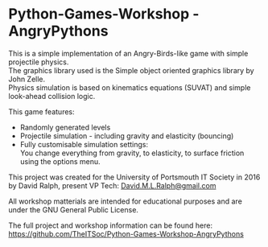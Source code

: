 # Python-Games-Workshop - AngryPythons

This is a simple implementation of an Angry-Birds-like game with simple projectile physics. <br>
The graphics library used is the Simple object oriented graphics library by John Zelle. <br>
Physics simulation is based on kinematics equations (SUVAT) and simple look-ahead collision logic. <br>

This game features:
- Randomly generated levels
- Projectile simulation - including gravity and elasticity (bouncing)
- Fully customisable simulation settings: <br>
You change everything from gravity, to elasticity, to surface friction using the options menu.

This project was created for the University of Portsmouth IT Society in 2016 by David Ralph, present VP Tech: David.M.L.Ralph@gmail.com

All workshop matterials are intended for educational purposes and are under the GNU General Public License.

The full project and workshop information can be found here:<br>
https://github.com/TheITSoc/Python-Games-Workshop-AngryPythons
